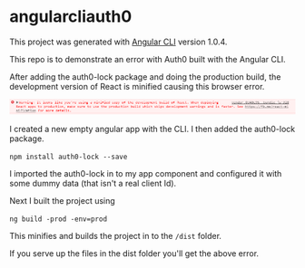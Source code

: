 # angularcliauth0

This project was generated with [Angular CLI](https://github.com/angular/angular-cli) version 1.0.4.

This repo is to demonstrate an error with Auth0 built with the Angular CLI.

After adding the auth0-lock package and doing the production build, the development version of React is minified causing this browser error.

![browser error](/react-error.PNG?raw=true)

I created a new empty angular app with the CLI.  I then added the auth0-lock package.

`npm install auth0-lock --save`

I imported the auth0-lock in to my app component and configured it with some dummy data (that isn't a real client Id).

Next I built the project using

`ng build -prod -env=prod`

This minifies and builds the project in to the `/dist` folder.

If you serve up the files in the dist folder you'll get the above error.
